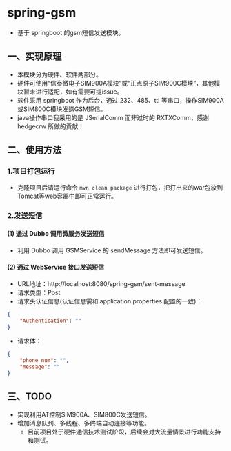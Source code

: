 # spring-gsm

- 基于 springboot 的gsm短信发送模块。

## 一、实现原理
- 本模块分为硬件、软件两部分。
- 硬件可使用“信泰微电子SIM900A模块”或“正点原子SIM900C模块”，其他模块暂未进行适配，如有需要可提issue。
- 软件采用 springboot 作为后台，通过 232、485、ttl 等串口，操作SIM900A或SIM800C模块发送GSM短信。
- java操作串口我采用的是 JSerialComm 而非过时的 RXTXComm，感谢 hedgecrw 所做的贡献！

## 二、使用方法
### 1.项目打包运行
- 克隆项目后请运行命令 `mvn clean package` 进行打包，把打出来的war包放到Tomcat等web容器中即可正常运行。

### 2.发送短信
#### (1) 通过 Dubbo 调用微服务发送短信
- 利用 Dubbo 调用 GSMService 的 sendMessage 方法即可发送短信。
#### (2) 通过 WebService 接口发送短信
- URL地址：http://localhost:8080/spring-gsm/sent-message
- 请求类型：Post
- 请求头认证信息(认证信息需和 application.properties 配置的一致)：
```json
{
    "Authentication": ""
}
```
- 请求体：
```json
{
    "phone_num": "",
    "message": ""
}
```

## 三、TODO
- 实现利用AT控制SIM900A、SIM800C发送短信。
- 增加消息队列、多线程、多终端自动连接等功能。
  - 目前项目处于硬件通信技术测试阶段，后续会对大流量情景进行功能支持和测试。
